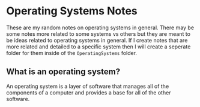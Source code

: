 # Operating Systems Notes

These are my random notes on operating systems in general. There may be some notes more related to some systems vs others but they are meant to be ideas related to operating systems in general. If I create notes that are more related and detailed to a specific system then I will create a seperate folder for them inside of the `OperatingSystems` folder.

## What is an operating system?

An operating system is a layer of software that manages all of the components of a computer and provides a base for all of the other software.